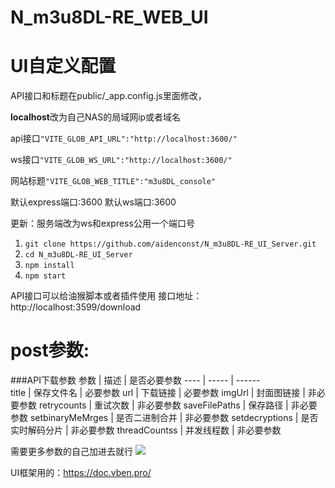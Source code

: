 # N_m3u8DL-RE_WEB_UI
# UI自定义配置
API接口和标题在public/_app.config.js里面修改，

**localhost**改为自己NAS的局域网ip或者域名

api接口`"VITE_GLOB_API_URL":"http://localhost:3600/"`

ws接口`"VITE_GLOB_WS_URL":"http://localhost:3600/"`

网站标题`"VITE_GLOB_WEB_TITLE":"m3u8DL_console"`

默认express端口:3600
默认ws端口:3600

更新：服务端改为ws和express公用一个端口号
1. `git clone https://github.com/aidenconst/N_m3u8DL-RE_UI_Server.git`
2. `cd N_m3u8DL-RE_UI_Server`
3. `npm install`
4. `npm start`

API接口可以给油猴脚本或者插件使用
接口地址：http://localhost:3599/download
# post参数:
###API下载参数
参数  | 描述  | 是否必要参数
 ---- | ----- | ------  
title  | 保存文件名 | 必要参数
url  | 下载链接 | 必要参数
imgUrl  | 封面图链接 | 非必要参数
retrycounts  | 重试次数 | 非必要参数
saveFilePaths  | 保存路径 | 非必要参数
setbinaryMeMrges  | 是否二进制合并 | 非必要参数
setdecryptions  | 是否实时解码分片 | 非必要参数
threadCountss  | 并发线程数 | 非必要参数


需要更多参数的自己加进去就行
<img src="https://github.com/aidenconst/N_m3u8DL-RE_WEB_UI/blob/d67176fb2682ad3c1b1a7d9f82a65b2f3e8946aa/1.PNG">

UI框架用的：https://doc.vben.pro/
